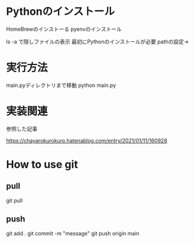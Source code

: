 # Pythonのインストール

HomeBrewのインストーる
pyenvのインストール

ls -a
で隠しファイルの表示
最初にPythonのインストールが必要
pathの設定→

# 実行方法

main.pyディレクトリまで移動
python main.py


# 実装関連

参照した記事


https://chayarokurokuro.hatenablog.com/entry/2021/01/11/160928


# How to use git

## pull

git pull

## push

git add .
git commit -m "message"
git push origin main